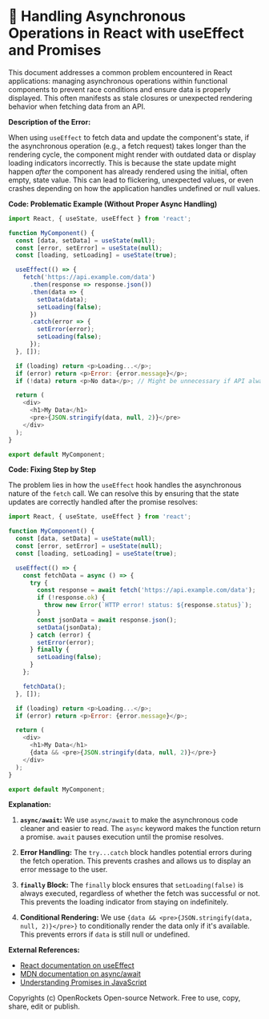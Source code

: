 # 🐞 Handling Asynchronous Operations in React with useEffect and Promises


This document addresses a common problem encountered in React applications: managing asynchronous operations within functional components to prevent race conditions and ensure data is properly displayed.  This often manifests as stale closures or unexpected rendering behavior when fetching data from an API.

**Description of the Error:**

When using `useEffect` to fetch data and update the component's state, if the asynchronous operation (e.g., a fetch request) takes longer than the rendering cycle, the component might render with outdated data or display loading indicators incorrectly.  This is because the state update might happen *after* the component has already rendered using the initial, often empty, state value.  This can lead to flickering, unexpected values, or even crashes depending on how the application handles undefined or null values.


**Code: Problematic Example (Without Proper Async Handling)**

```javascript
import React, { useState, useEffect } from 'react';

function MyComponent() {
  const [data, setData] = useState(null);
  const [error, setError] = useState(null);
  const [loading, setLoading] = useState(true);

  useEffect(() => {
    fetch('https://api.example.com/data')
      .then(response => response.json())
      .then(data => {
        setData(data);
        setLoading(false);
      })
      .catch(error => {
        setError(error);
        setLoading(false);
      });
  }, []);

  if (loading) return <p>Loading...</p>;
  if (error) return <p>Error: {error.message}</p>;
  if (!data) return <p>No data</p>; // Might be unnecessary if API always returns data

  return (
    <div>
      <h1>My Data</h1>
      <pre>{JSON.stringify(data, null, 2)}</pre>
    </div>
  );
}

export default MyComponent;
```


**Code: Fixing Step by Step**

The problem lies in how the `useEffect` hook handles the asynchronous nature of the `fetch` call. We can resolve this by ensuring that the state updates are correctly handled after the promise resolves:

```javascript
import React, { useState, useEffect } from 'react';

function MyComponent() {
  const [data, setData] = useState(null);
  const [error, setError] = useState(null);
  const [loading, setLoading] = useState(true);

  useEffect(() => {
    const fetchData = async () => {
      try {
        const response = await fetch('https://api.example.com/data');
        if (!response.ok) {
          throw new Error(`HTTP error! status: ${response.status}`);
        }
        const jsonData = await response.json();
        setData(jsonData);
      } catch (error) {
        setError(error);
      } finally {
        setLoading(false);
      }
    };

    fetchData();
  }, []);

  if (loading) return <p>Loading...</p>;
  if (error) return <p>Error: {error.message}</p>;

  return (
    <div>
      <h1>My Data</h1>
      {data && <pre>{JSON.stringify(data, null, 2)}</pre>}
    </div>
  );
}

export default MyComponent;
```

**Explanation:**

1. **`async/await`:** We use `async/await` to make the asynchronous code cleaner and easier to read.  The `async` keyword makes the function return a promise.  `await` pauses execution until the promise resolves.

2. **Error Handling:** The `try...catch` block handles potential errors during the fetch operation.  This prevents crashes and allows us to display an error message to the user.

3. **`finally` Block:** The `finally` block ensures that `setLoading(false)` is always executed, regardless of whether the fetch was successful or not. This prevents the loading indicator from staying on indefinitely.

4. **Conditional Rendering:**  We use `{data && <pre>{JSON.stringify(data, null, 2)}</pre>}` to conditionally render the data only if it's available. This prevents errors if `data` is still null or undefined.

**External References:**

* [React documentation on useEffect](https://reactjs.org/docs/hooks-reference.html#useeffect)
* [MDN documentation on async/await](https://developer.mozilla.org/en-US/docs/Web/JavaScript/Reference/Statements/async_function)
* [Understanding Promises in JavaScript](https://developer.mozilla.org/en-US/docs/Web/JavaScript/Guide/Using_promises)



Copyrights (c) OpenRockets Open-source Network. Free to use, copy, share, edit or publish.

